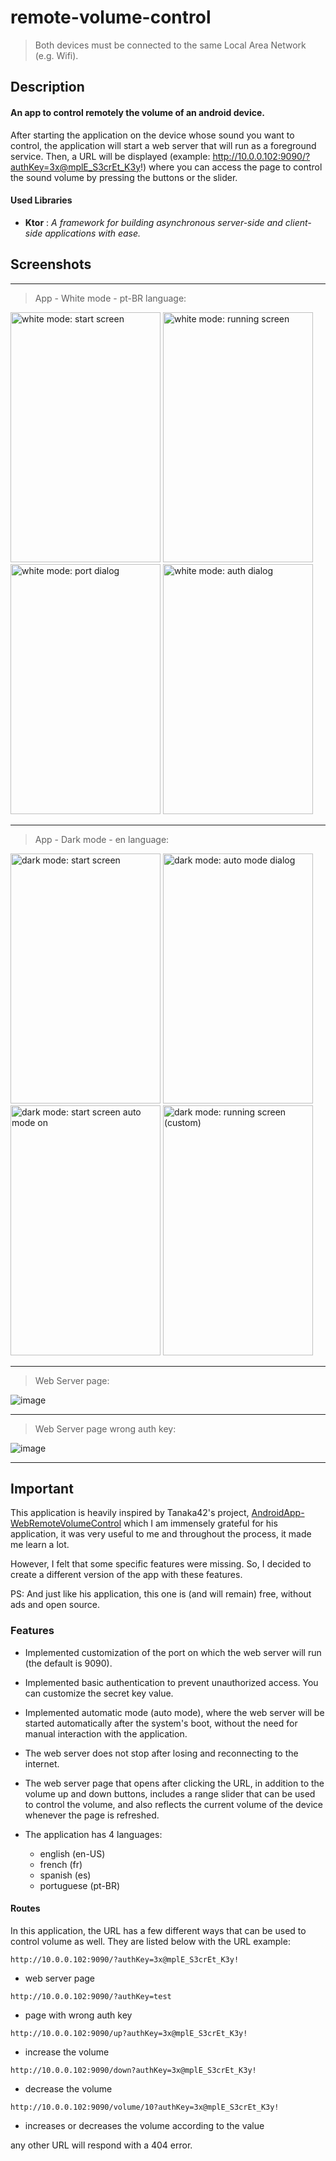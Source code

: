 # remote-volume-control
> Both devices must be connected to the same Local Area Network (e.g. Wifi).

## Description
#### An app to control remotely the volume of an android device.
After starting the application on the device whose sound you want to control, the application will start a web server that will run as a foreground service.
Then, a URL will be displayed (example: http://10.0.0.102:9090/?authKey=3x@mplE_S3crEt_K3y!) where you can access the page to control the sound volume by pressing the buttons or the slider.

#### Used Libraries
* **Ktor** : *A framework for building asynchronous server-side and client-side applications with ease.*

## Screenshots
---

> App - White mode - pt-BR language:

<img src="https://github.com/user-attachments/assets/9827bee8-fb60-4e30-a310-814ae952a85a" alt="white mode: start screen" width="240" height="400">
<img src="https://github.com/user-attachments/assets/6e7d341d-c05e-40a0-989f-53aeac50542c" alt="white mode: running screen" width="240" height="400">
<img src="https://github.com/user-attachments/assets/0bc858b8-5204-4662-a937-f0fc18f1e936" alt="white mode: port dialog" width="240" height="400">
<img src="https://github.com/user-attachments/assets/819ef74d-d8fc-4dcb-ba01-8a337f2ba060" alt="white mode: auth dialog" width="240" height="400">

---

> App - Dark mode - en language:

<img src="https://github.com/user-attachments/assets/f5d704d5-bb36-4cf5-bbb4-e3dcfb7f5e52" alt="dark mode: start screen" width="240" height="400">
<img src="https://github.com/user-attachments/assets/d21102b8-985d-4a0f-864f-ed8339e128e5" alt="dark mode: auto mode dialog" width="240" height="400">
<img src="https://github.com/user-attachments/assets/6120e4d2-13ab-4c17-90aa-8f9950ce7cc0" alt="dark mode: start screen auto mode on" width="240" height="400">
<img src="https://github.com/user-attachments/assets/1a18cdc8-edcd-4fec-82ce-10f77d3d745f" alt="dark mode: running screen (custom)" width="240" height="400">

---

> Web Server page:

![image](https://github.com/user-attachments/assets/b9f5dba9-6c70-4bfd-b334-23185dc47a90)

---

> Web Server page wrong auth key:

![image](https://github.com/user-attachments/assets/1777831c-35ee-4077-9adf-71d870ddca33)

---



## Important
This application is heavily inspired by Tanaka42's project, [AndroidApp-WebRemoteVolumeControl](https://github.com/tanaka42/androidapp-webremotevolumecontrol) which I am immensely grateful for his application, it was very useful to me and throughout the process, it made me learn a lot.

However, I felt that some specific features were missing. So, I decided to create a different version of the app with these features.

PS: And just like his application, this one is (and will remain) free, without ads and open source.
 

### Features
* Implemented customization of the port on which the web server will run (the default is 9090).

* Implemented basic authentication to prevent unauthorized access. You can customize the secret key value.
* Implemented automatic mode (auto mode), where the web server will be started automatically after the system's boot, without the need for manual interaction with the application.
* The web server does not stop after losing and reconnecting to the internet.
* The web server page that opens after clicking the URL, in addition to the volume up and down buttons, includes a range slider that can be used to control the volume, and also reflects the current volume of the device whenever the page is refreshed.

* The application has 4 languages:
  - english (en-US)
  - french (fr)
  - spanish (es)
  - portuguese (pt-BR)


#### Routes
In this application, the URL has a few different ways that can be used to control volume as well.
They are listed below with the URL example:

`http://10.0.0.102:9090/?authKey=3x@mplE_S3crEt_K3y!`
- web server page

`http://10.0.0.102:9090/?authKey=test`
- page with wrong auth key

`http://10.0.0.102:9090/up?authKey=3x@mplE_S3crEt_K3y!`
- increase the volume

`http://10.0.0.102:9090/down?authKey=3x@mplE_S3crEt_K3y!`
- decrease the volume

`http://10.0.0.102:9090/volume/10?authKey=3x@mplE_S3crEt_K3y!`
- increases or decreases the volume according to the value

any other URL will respond with a 404 error.

